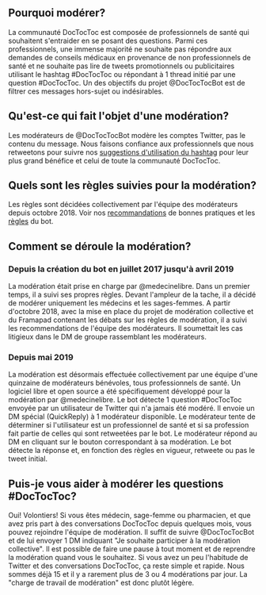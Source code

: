 ## Pourquoi modérer?
La communauté DocTocToc est composée de professionnels de santé qui souhaitent s'entraider en se posant des questions. Parmi ces professionnels, une immense majorité ne souhaite pas répondre aux demandes de conseils médicaux en provenance de non professionnels de santé et ne souhaite pas lire de tweets promotionnels ou publicitaires utilisant le hashtag #DocTocToc ou répondant à 1 thread initié par une question #DocTocToc.
Un des objectifs du projet @DocTocTocBot est de filtrer ces messages hors-sujet ou indésirables.

## Qu'est-ce qui fait l'objet d'une modération?
Les modérateurs de @DocTocTocBot modère les comptes Twitter, pas le contenu du message. Nous faisons confiance aux professionnels que nous retweetons pour suivre nos [suggestions d'utilisation du hashtag][guidelines] pour leur plus grand bénéfice et celui de toute la communauté DocTocToc.

## Quels sont les règles suivies pour la modération?
Les règles sont décidées collectivement par l'équipe des modérateurs depuis octobre 2018. Voir nos [recommandations][guidelines] de bonnes pratiques et les [règles][rules] du bot.

## Comment se déroule la modération?

### Depuis la création du bot en juillet 2017 jusqu'à avril 2019
La modération était prise en charge par @medecinelibre. Dans un premier temps, il a suivi ses propres règles. Devant l'ampleur de la tache, il a décidé de modérer uniquement les médecins et les sages-femmes.
A partir d'octobre 2018, avec la mise en place du projet de modération collective et du Framapad contenant les débats sur les règles de modération, il a suivi les recommendations de l'équipe des modérateurs. Il soumettait les cas litigieux dans le DM de groupe rassemblant les modérateurs.

### Depuis mai 2019
La modération est désormais effectuée collectivement par une équipe d'une quinzaine de modérateurs bénévoles, tous professionnels de santé.
Un logiciel libre et open source a été spécifiquement développé pour la modération par @medecinelibre. Le bot détecte 1 question #DocTocToc envoyée par un utilisateur de Twitter qui n'a jamais été modéré. Il envoie un DM spécial (QuickReply) à 1 modérateur disponible. Le modérateur tente de déterminer si l'utilisateur est un professionnel de santé et si sa profession fait partie de celles qui sont retweetées par le bot. Le modérateur répond au DM en cliquant sur le bouton correspondant à sa modération. Le bot détecte la réponse et, en fonction des règles en vigueur, retweete ou pas le tweet initial.

## Puis-je vous aider à modérer les questions #DocTocToc?
Oui! Volontiers! Si vous êtes médecin, sage-femme ou pharmacien, et que avez pris part à des conversations DocTocToc depuis quelques mois, vous pouvez rejoindre l'équipe de modération. Il suffit de suivre @DocTocTocBot et de lui envoyer 1 DM indiquant "Je souhaite participer à la modération collective". Il est possible de faire une pause à tout moment et de reprendre la modération quand vous le souhaitez. Si vous avez un peu l'habitude de Twitter et des conversations DocTocToc, ça reste simple et rapide. Nous sommes déjà 15 et il y a rarement plus de 3 ou 4 modérations par jour. La "charge de travail de modération" est donc plutôt légère.


[guidelines]: /guidelines/ "Recommandations de bonnes pratiques"
[rules]: /rules/ "Règles du bot"
